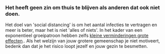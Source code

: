 ### Het heeft geen zin om thuis te blijven als anderen dat ook niet doen. 

Het doel van 'social distancing' is om het aantal infecties te vertragen en meer is beter, maar het is niet 'alles of niets'. In het kader van een exponentieel groeipatroon hebben zelfs [kleine verminderingen grote effecten](https://www.washingtonpost.com/graphics/2020/world/corona-simulator/).. Als het welzijn van jouw grotere gemeenschap je niet motiveert, bedenk dan dat je het risico loopt jezelf en jouw gezin te besmetten.

